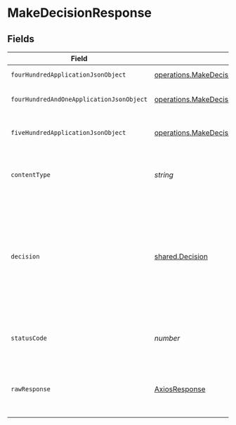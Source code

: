 # MakeDecisionResponse


## Fields

| Field                                                                                                                                             | Type                                                                                                                                              | Required                                                                                                                                          | Description                                                                                                                                       |
| ------------------------------------------------------------------------------------------------------------------------------------------------- | ------------------------------------------------------------------------------------------------------------------------------------------------- | ------------------------------------------------------------------------------------------------------------------------------------------------- | ------------------------------------------------------------------------------------------------------------------------------------------------- |
| `fourHundredApplicationJsonObject`                                                                                                                | [operations.MakeDecisionResponseBody](../../../sdk/models/operations/makedecisionresponsebody.md)                                                 | :heavy_minus_sign:                                                                                                                                | The request is malformed<br/>                                                                                                                     |
| `fourHundredAndOneApplicationJsonObject`                                                                                                          | [operations.MakeDecisionPolicyManagementResponseBody](../../../sdk/models/operations/makedecisionpolicymanagementresponsebody.md)                 | :heavy_minus_sign:                                                                                                                                | The request is unauthorized<br/>                                                                                                                  |
| `fiveHundredApplicationJsonObject`                                                                                                                | [operations.MakeDecisionPolicyManagementResponseResponseBody](../../../sdk/models/operations/makedecisionpolicymanagementresponseresponsebody.md) | :heavy_minus_sign:                                                                                                                                | Something unexpected happened on the server.                                                                                                      |
| `contentType`                                                                                                                                     | *string*                                                                                                                                          | :heavy_check_mark:                                                                                                                                | HTTP response content type for this operation                                                                                                     |
| `decision`                                                                                                                                        | [shared.Decision](../../../sdk/models/shared/decision.md)                                                                                         | :heavy_minus_sign:                                                                                                                                | Decision rendered by applying the policy against the provided data. Response will be modeled by the data and rego processed.                      |
| `statusCode`                                                                                                                                      | *number*                                                                                                                                          | :heavy_check_mark:                                                                                                                                | HTTP response status code for this operation                                                                                                      |
| `rawResponse`                                                                                                                                     | [AxiosResponse](https://axios-http.com/docs/res_schema)                                                                                           | :heavy_check_mark:                                                                                                                                | Raw HTTP response; suitable for custom response parsing                                                                                           |